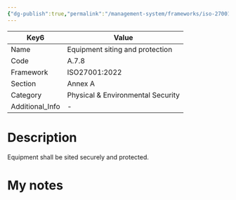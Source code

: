 ```yaml
---
{"dg-publish":true,"permalink":"/management-system/frameworks/iso-27001-2022/iso-27001-2022-a-7-8/","tags":["requirement"],"noteIcon":"1"}
---
```



<div><table class="dataview table-view-table"><thead class="table-view-thead"><tr class="table-view-tr-header"><th class="table-view-th"><span>Key</span><span class="dataview small-text">6</span></th><th class="table-view-th"><span>Value</span></th></tr></thead><tbody class="table-view-tbody"><tr><td><span>Name</span></td><td><span>Equipment siting and protection</span></td></tr><tr><td><span>Code</span></td><td><span>A.7.8</span></td></tr><tr><td><span>Framework</span></td><td><span>ISO27001:2022</span></td></tr><tr><td><span>Section</span></td><td><span>Annex A</span></td></tr><tr><td><span>Category</span></td><td><span>Physical &amp; Environmental Security</span></td></tr><tr><td><span>Additional_Info</span></td><td><span>-</span></td></tr></tbody></table></div>

# Description

Equipment shall be sited securely and protected.

# My notes
